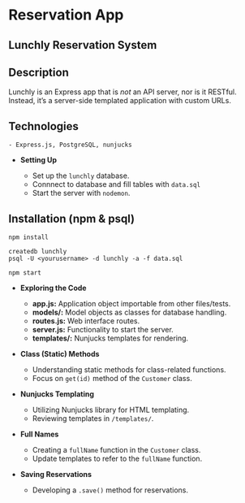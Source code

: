 # Reservation App

## Lunchly Reservation System

## Description

Lunchly is an Express app that is *not* an API server, nor is it RESTful.
Instead, it’s a server-side templated application with custom URLs.

## Technologies

    - Express.js, PostgreSQL, nunjucks

- **Setting Up**

  - Set up the `lunchly` database.
  - Connnect to database and fill tables with `data.sql`
  - Start the server with `nodemon`.

## Installation (npm & psql)

```
npm install

createdb lunchly
psql -U <yourusername> -d lunchly -a -f data.sql

npm start

```

- **Exploring the Code**

  - **app.js:** Application object importable from other files/tests.
  - **models/:** Model objects as classes for database handling.
  - **routes.js:** Web interface routes.
  - **server.js:** Functionality to start the server.
  - **templates/:** Nunjucks templates for rendering.

- **Class (Static) Methods**

  - Understanding static methods for class-related functions.
  - Focus on `get(id)` method of the `Customer` class.

- **Nunjucks Templating**

  - Utilizing Nunjucks library for HTML templating.
  - Reviewing templates in `/templates/`.

- **Full Names**

  - Creating a `fullName` function in the `Customer` class.
  - Update templates to refer to the `fullName` function.

- **Saving Reservations**
  - Developing a `.save()` method for reservations.
